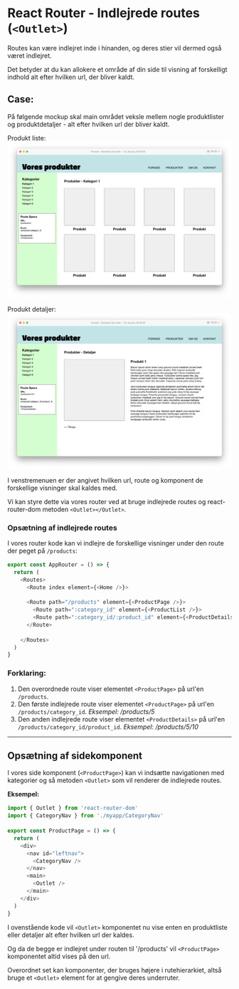 # React Router - Indlejrede routes (`<Outlet>`)

Routes kan være indlejret inde i hinanden, og deres stier vil dermed også været indlejret.

Det betyder at du kan allokere et område af din side til visning af forskelligt indhold alt efter hvilken url, der bliver kaldt.

## Case:
På følgende mockup skal main området veksle mellem nogle produktlister og produktdetaljer - alt efter hvilken url der bliver kaldt.

Produkt liste:
![Produkt Liste](./images/outlet-eksempel-liste.png)

Produkt detaljer:
![Produkt Detaljer](./images/outlet-eksempel-detaljer.png)

I venstremenuen er der angivet hvilken url, route og komponent de forskellige visninger skal kaldes med.

Vi kan styre dette via vores router ved at bruge indlejrede routes og react-router-dom metoden `<Outlet></Outlet>`.

### Opsætning af indlejrede routes
I vores router kode kan vi indlejre de forskellige visninger under den route der peget på `/products`:

```js
export const AppRouter = () => {
  return (
    <Routes>
      <Route index element={<Home />}>

      <Route path="/products" element={<ProductPage />}>
        <Route path=":category_id" element={<ProductList />}>
        <Route path=":category_id/:product_id" element={<ProductDetails />} />
      </Route>

    </Routes>
  )
}
```

### Forklaring:
1. Den overordnede route viser elementet `<ProductPage>` på url'en `/products`.
2. Den første indlejrede route viser elementet `<ProductPage>` på url'en `/products/category_id`. *Eksempel: /products/5*
3. Den anden indlejrede route viser elementet `<ProductDetails>` på url'en `/products/category_id/product_id`. *Eksempel: /products/5/10*
___
## Opsætning af sidekomponent
I vores side komponent (`<ProductPage>`) kan vi indsætte navigationen med kategorier og så metoden `<Outlet>` som vil renderer de indlejrede routes.

**Eksempel:**
```js 
import { Outlet } from 'react-router-dom'
import { CategoryNav } from './myapp/CategoryNav'

export const ProductPage = () => {
  return (
    <div>
      <nav id="leftnav">
        <CategoryNav />
      </nav>
      <main>
        <Outlet />
      </main>
    </div>
  )
}
```
I ovenstående kode vil `<Outlet>` komponentet nu vise enten en produktliste eller detaljer alt efter hvilken url der kaldes. 

Og da de begge er indlejret under routen til '/products' vil `<ProductPage>` komponentet altid vises på den url.

Overordnet set kan komponenter, der bruges højere i rutehierarkiet, altså bruge et `<Outlet>` element for at gengive deres underruter.
